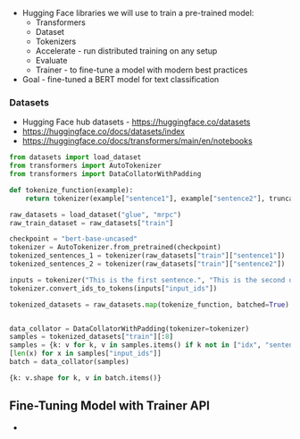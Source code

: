 - Hugging Face libraries we will use to train a pre-trained model:
	- Transformers
	- Dataset
	- Tokenizers
	- Accelerate - run distributed training on any setup
	- Evaluate
	- Trainer - to fine-tune a model with modern best practices
- Goal - fine-tuned a BERT model for text classification
### Datasets
- Hugging Face hub datasets - https://huggingface.co/datasets
- https://huggingface.co/docs/datasets/index
- https://huggingface.co/docs/transformers/main/en/notebooks
```python
from datasets import load_dataset
from transformers import AutoTokenizer
from transformers import DataCollatorWithPadding

def tokenize_function(example):
	return tokenizer(example["sentence1"], example["sentence2"], truncation=True)

raw_datasets = load_dataset("glue", "mrpc")
raw_train_dataset = raw_datasets["train"]

checkpoint = "bert-base-uncased"
tokenizer = AutoTokenizer.from_pretrained(checkpoint)
tokenized_sentences_1 = tokenizer(raw_datasets["train"]["sentence1"])
tokenized_sentences_2 = tokenizer(raw_datasets["train"]["sentence2"])

inputs = tokenizer("This is the first sentence.", "This is the second one.")
tokenizer.convert_ids_to_tokens(inputs["input_ids"])

tokenized_datasets = raw_datasets.map(tokenize_function, batched=True)


data_collator = DataCollatorWithPadding(tokenizer=tokenizer)
samples = tokenized_datasets["train"][:8]
samples = {k: v for k, v in samples.items() if k not in ["idx", "sentence1", "sentence2"]}
[len(x) for x in samples["input_ids"]]
batch = data_collator(samples)

{k: v.shape for k, v in batch.items()}

```
## Fine-Tuning Model with Trainer API
- 